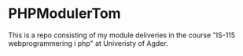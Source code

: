 # PHPModulerTom
This is a repo consisting of my module deliveries in the course "IS-115 webprogrammering i php" at Univeristy of Agder.
